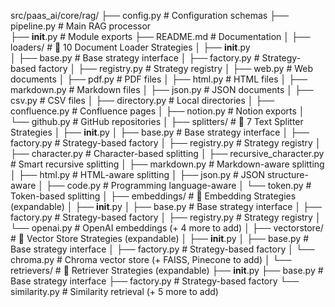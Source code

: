 src/paas_ai/core/rag/
├── config.py                    # Configuration schemas
├── pipeline.py                  # Main RAG processor  
├── __init__.py                  # Module exports
├── README.md                    # Documentation
│
├── loaders/                     # 🔹 10 Document Loader Strategies
│   ├── __init__.py             
│   ├── base.py                 # Base strategy interface
│   ├── factory.py              # Strategy-based factory
│   ├── registry.py             # Strategy registry
│   ├── web.py                  # Web documents
│   ├── pdf.py                  # PDF files
│   ├── html.py                 # HTML files
│   ├── markdown.py             # Markdown files
│   ├── json.py                 # JSON documents
│   ├── csv.py                  # CSV files
│   ├── directory.py            # Local directories
│   ├── confluence.py           # Confluence pages
│   ├── notion.py               # Notion exports
│   └── github.py               # GitHub repositories
│
├── splitters/                   # 🔹 7 Text Splitter Strategies
│   ├── __init__.py
│   ├── base.py                 # Base strategy interface
│   ├── factory.py              # Strategy-based factory
│   ├── registry.py             # Strategy registry
│   ├── character.py            # Character-based splitting
│   ├── recursive_character.py  # Smart recursive splitting
│   ├── markdown.py             # Markdown-aware splitting
│   ├── html.py                 # HTML-aware splitting
│   ├── json.py                 # JSON structure-aware
│   ├── code.py                 # Programming language-aware
│   └── token.py                # Token-based splitting
│
├── embeddings/                  # 🔹 Embedding Strategies (expandable)
│   ├── __init__.py
│   ├── base.py                 # Base strategy interface
│   ├── factory.py              # Strategy-based factory
│   ├── registry.py             # Strategy registry
│   └── openai.py               # OpenAI embeddings (+ 4 more to add)
│
├── vectorstore/                 # 🔹 Vector Store Strategies (expandable)
│   ├── __init__.py
│   ├── base.py                 # Base strategy interface
│   ├── factory.py              # Strategy-based factory
│   └── chroma.py               # Chroma vector store (+ FAISS, Pinecone to add)
│
└── retrievers/                  # 🔹 Retriever Strategies (expandable)
    ├── __init__.py
    ├── base.py                 # Base strategy interface
    ├── factory.py              # Strategy-based factory
    └── similarity.py           # Similarity retrieval (+ 5 more to add)